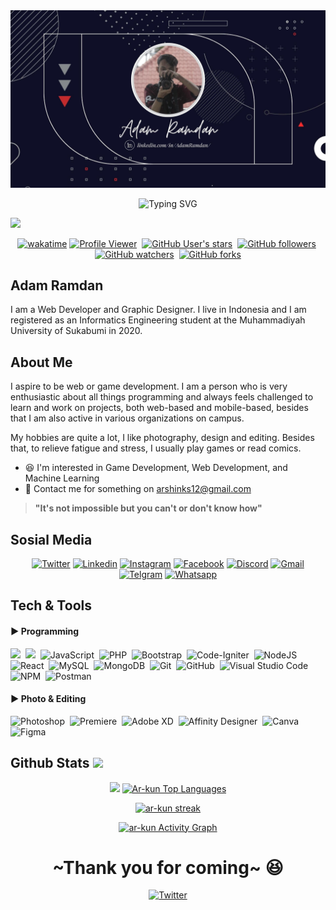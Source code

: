 <img src="assets/PortfolioImg.jpg">
<p align="center">
  <img src="https://readme-typing-svg.herokuapp.com?font=Kaushan+Script&size=28&pause=1000&color=2C86F7&center=true&vCenter=true&width=500&lines=Hello+everyone+I'm+%22Adam+Ramdan%22+%F0%9F%91%A6;I'm+a+Web+Developer+%26+Graphic+Designer+%F0%9F%92%BB" alt="Typing SVG" />
</p>

 <img src="https://user-images.githubusercontent.com/73097560/115834477-dbab4500-a447-11eb-908a-139a6edaec5c.gif">

<p align="center">
<a href="https://wakatime.com/badge/github/ar-kun/ar-kun"><img src="https://wakatime.com/badge/github/ar-kun/ar-kun.svg" alt="wakatime"></a>
<a href="https://github.com/ar-kun/"><img src="https://komarev.com/ghpvc/?username=ar-kun&label=Profile%20views&color=blue&style=flat" alt="Profile Viewer"/></a>&nbsp;
<a href="https://github.com/ar-kun/"><img alt="GitHub User's stars" src="https://img.shields.io/github/stars/ar-kun?style=social"></a>&nbsp;
<a href="https://github.com/ar-kun/"><img alt="GitHub followers" src="https://img.shields.io/github/followers/ar-kun?style=social"></a>&nbsp;
<a href="https://github.com/ar-kun/ar-kun"><img alt="GitHub watchers" src="https://img.shields.io/github/watchers/ar-kun/ar-kun?style=social"></a>&nbsp;
<a href="https://github.com/ar-kun/ar-kun"><img alt="GitHub forks" src="https://img.shields.io/github/forks/ar-kun/ar-kun?style=social"></a>
</p>

## Adam Ramdan &nbsp;
I am a Web Developer and Graphic Designer. I live in Indonesia and I am registered as an Informatics Engineering student at the Muhammadiyah University of Sukabumi in 2020.

## About Me 
I aspire to be web or game development. I am a person who is very enthusiastic about all things programming and always feels challenged to learn and work on projects, both web-based and mobile-based, besides that I am also active in various organizations on campus.

My hobbies are quite a lot, I like photography, design and editing. Besides that, to relieve fatigue and stress, I usually play games or read comics.

- 😆 I'm interested in Game Development, Web Development, and Machine Learning
- 📧 Contact me for something on arshinks12@gmail.com

> **"It's not impossible but you can't or don't know how"**

## Sosial Media
<p align="center">
<a href="https://ar-kun.github.io/ar-kun/" target="_blank"><img height="30" alt="Twitter" src="https://img.shields.io/twitter/url?label=Website%20Portofolio&logo=GoogleChrome&style=social&url=https%3A%2F%2Far-kun.github.io%2Far-kun%2F"></a>
<a href="https://www.linkedin.com/in/adamramdan/" target="_blank"><img height="30" alt="Linkedin" src="https://img.shields.io/twitter/url?label=Linkedin&logo=linkedin&style=social&url=https%3A%2F%2Fwww.linkedin.com%2Fin%2Fadamramdan%2F"></a>
<a href="https://www.instagram.com/ar.shin_12/" target="_blank"><img height="30" alt="Instagram" src="https://img.shields.io/twitter/url?label=instagram&logo=instagram&style=social&url=https%3A%2F%2Fwww.instagram.com%2Far.shin_12%2F"></a>
<a href="https://www.facebook.com/adam.ramdan.581/" target="_blank"><img height="30" alt="Facebook" src="https://img.shields.io/twitter/url?label=facebook&logo=facebook&style=social&url=https%3A%2F%2Fwww.facebook.com%2Fadam.ramdan.581%2F"></a>
<a href="https://discord.com/channels/@shin#6685" target="_blank"><img height="30" alt="Discord" src="https://img.shields.io/twitter/url?label=discord&logo=discord&style=social&url=https%3A%2F%2Fdiscord.com%2Fchannels%2F%40shin%236685"></a>
<a href="mailto:arshinks12@gmail.com" target="_blank"><img height="30" alt="Gmail" src="https://img.shields.io/twitter/url?label=Gmail&logo=Gmail&style=social&url=https%3A%2F%2Fwww.instagram.com%2Far.shin_12%2F"></a>
<a href="https://t.me/arshin_12" target="_blank"><img height="30" alt="Telgram" src="https://img.shields.io/twitter/url?label=telegram&logo=telegram&style=social&url=https%3A%2F%2Ft.me%2Farshin_12"></a>
<a href="https://wa.me/62895365085079" target="_blank"><img height="30" alt="Whatsapp" src="https://img.shields.io/twitter/url?label=whatsapp&logo=whatsapp&style=social&url=https%3A%2F%2Fwa.me%2F"></a>
</p>

## Tech & Tools
#### ▶ Programming
 ![](https://img.shields.io/badge/HTML5-E34F26?style=for-the-badge&logo=html5&logoColor=white)&nbsp;
 ![](https://img.shields.io/badge/CSS3-1572B6?style=for-the-badge&logo=css3&logoColor=white)&nbsp;
 ![JavaScript](https://img.shields.io/badge/javascript-%23323330.svg?style=for-the-badge&logo=javascript&logoColor=%23F7DF1E)&nbsp;
 ![PHP](https://img.shields.io/badge/php-%23777BB4.svg?style=for-the-badge&logo=php&logoColor=white)&nbsp;
 ![Bootstrap](https://img.shields.io/badge/bootstrap-%23563D7C.svg?style=for-the-badge&logo=bootstrap&logoColor=white)&nbsp;
 ![Code-Igniter](https://img.shields.io/badge/CodeIgniter-%23EF4223.svg?style=for-the-badge&logo=codeIgniter&logoColor=white)&nbsp;
 ![NodeJS](https://img.shields.io/badge/node.js-6DA55F?style=for-the-badge&logo=node.js&logoColor=white)&nbsp;
 ![React](https://img.shields.io/badge/react-%2320232a.svg?style=for-the-badge&logo=react&logoColor=%2361DAFB)&nbsp;
 ![MySQL](https://img.shields.io/badge/mysql-%234479a1.svg?logo=mysql&logoColor=white&style=for-the-badge)&nbsp;
 ![MongoDB](https://img.shields.io/badge/mongodb-%234479a1.svg?logo=mongodb&logoColor=white&style=for-the-badge)&nbsp;
 ![Git](https://img.shields.io/badge/git-%23F05033.svg?style=for-the-badge&logo=git&logoColor=white)&nbsp;
 ![GitHub](https://img.shields.io/badge/github-%23121011.svg?style=for-the-badge&logo=github&logoColor=white)&nbsp;
 ![Visual Studio Code](https://img.shields.io/badge/visual%20studio%20code-%230078d7.svg?logo=visual-studio-code&logoColor=white&style=for-the-badge)&nbsp;
 ![NPM](https://img.shields.io/badge/NPM-%23000000.svg?style=for-the-badge&logo=npm&logoColor=white)&nbsp;
 ![Postman](https://img.shields.io/badge/Postman-FF6C37?style=for-the-badge&logo=postman&logoColor=white)&nbsp;
 
 #### ▶ Photo & Editing
 ![Photoshop](https://img.shields.io/badge/photoshop-001D34?style=for-the-badge&logo=adobephotoshop&logoColor=white)&nbsp;
 ![Premiere](https://img.shields.io/badge/premiere_pro-000058?style=for-the-badge&logo=adobepremierepro&logoColor=white)&nbsp;
 ![Adobe XD](https://img.shields.io/badge/adobe_xd-450135?style=for-the-badge&logo=adobexd&logoColor=white)&nbsp;
 ![Affinity Designer](https://img.shields.io/badge/affinity_designer-52CBF3?style=for-the-badge&logo=affinitydesigner&logoColor=white)&nbsp;
 ![Canva](https://img.shields.io/badge/canva-4D61D8?style=for-the-badge&logo=canva&logoColor=white)&nbsp;
 ![Figma](https://img.shields.io/badge/figma-F73900?style=for-the-badge&logo=Figma&logoColor=white)&nbsp;
 
 ## Github Stats <img src="https://user-images.githubusercontent.com/76244600/130684889-4425a8ef-53ba-48f3-9433-871976fba0e9.gif" height="45px">
 <div align="center">
 <img height="180em" src="https://github-readme-stats-eight-theta.vercel.app/api?username=ar-kun&show_icons=true&theme=react&include_all_commits=true&count_private=true&hide_border=false&bg_color=0D1117"/>
<a href="#"><img height="180em" alt="Ar-kun Top Languages" src="https://github-readme-stats.vercel.app/api/top-langs/?username=ar-kun&langs_count=8&count_private=true&layout=compact&theme=react&hide_border=false&bg_color=0D1117" /></a></p>
</div>
 <div align="center">
<a href="#"><img  alt="ar-kun streak"  src="https://github-readme-streak-stats.herokuapp.com/?user=ar-kun&theme=black-ice&hide_border=true&stroke=0000&background=0D1117" /> </a></p>
</div>
 <div align="center">
<a href="#"><img alt="ar-kun Activity Graph" src="https://activity-graph.herokuapp.com/graph?username=ar-kun&bg_color=0D1117&color=5BCDEC&line=5BCDEC&point=FFFFFF&hide_border=true" /></a>
</div>

<div align="center">
<h1>~Thank you for coming~ 😆</h1>
<a href="https://saweria.co/arkun12"><img alt="Twitter" src="https://img.shields.io/twitter/url?label=Gift%20Me%20Something&logo=GTK&logoColor=blue&style=social&url=https%3A%2F%2Fsaweria.co%2Farkun12"></a>
</div>
